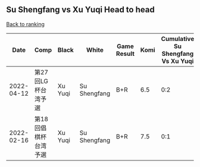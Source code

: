 ## Su Shengfang vs Xu Yuqi Head to head

[Back to ranking](../../index.md)




| **Date** | **Comp** | **Black** | **White** | **Game Result** | **Komi** | **Cumulative Su Shengfang Vs Xu Yuqi** | **Su Shengfang Streak** | **Xu Yuqi Streak** | 
| --- | --- | --- | --- | --- | --- | --- | --- | --- |
| 2022-04-12 | 第27回LG杯台湾予選 | Xu Yuqi | Su Shengfang | B+R | 6.5 | 0:2 | 0 | 2 | 
| 2022-02-16 | 第18回倡棋杯台湾予選 | Xu Yuqi | Su Shengfang | B+R | 7.5 | 0:1 | 0 | 1 |




